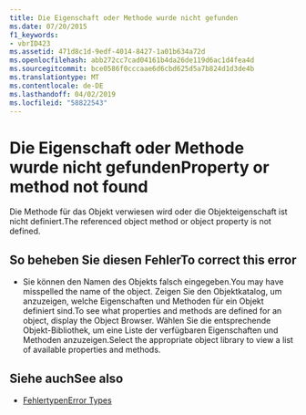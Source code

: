 ```yaml
---
title: Die Eigenschaft oder Methode wurde nicht gefunden
ms.date: 07/20/2015
f1_keywords:
- vbrID423
ms.assetid: 471d8c1d-9edf-4014-8427-1a01b634a72d
ms.openlocfilehash: abb272cc7cad04161b4da26de119d6ac1d4fea4d
ms.sourcegitcommit: bce0586f0cccaae6d6cbd625d5a7b824d1d3de4b
ms.translationtype: MT
ms.contentlocale: de-DE
ms.lasthandoff: 04/02/2019
ms.locfileid: "58822543"
---
```

# <a name="property-or-method-not-found"></a><span data-ttu-id="b888c-102">Die Eigenschaft oder Methode wurde nicht gefunden</span><span class="sxs-lookup"><span data-stu-id="b888c-102">Property or method not found</span></span>
<span data-ttu-id="b888c-103">Die Methode für das Objekt verwiesen wird oder die Objekteigenschaft ist nicht definiert.</span><span class="sxs-lookup"><span data-stu-id="b888c-103">The referenced object method or object property is not defined.</span></span>  
  
## <a name="to-correct-this-error"></a><span data-ttu-id="b888c-104">So beheben Sie diesen Fehler</span><span class="sxs-lookup"><span data-stu-id="b888c-104">To correct this error</span></span>  
  
-   <span data-ttu-id="b888c-105">Sie können den Namen des Objekts falsch eingegeben.</span><span class="sxs-lookup"><span data-stu-id="b888c-105">You may have misspelled the name of the object.</span></span> <span data-ttu-id="b888c-106">Zeigen Sie den Objektkatalog, um anzuzeigen, welche Eigenschaften und Methoden für ein Objekt definiert sind.</span><span class="sxs-lookup"><span data-stu-id="b888c-106">To see what properties and methods are defined for an object, display the Object Browser.</span></span> <span data-ttu-id="b888c-107">Wählen Sie die entsprechende Objekt-Bibliothek, um eine Liste der verfügbaren Eigenschaften und Methoden anzuzeigen.</span><span class="sxs-lookup"><span data-stu-id="b888c-107">Select the appropriate object library to view a list of available properties and methods.</span></span>  
  
## <a name="see-also"></a><span data-ttu-id="b888c-108">Siehe auch</span><span class="sxs-lookup"><span data-stu-id="b888c-108">See also</span></span>

- [<span data-ttu-id="b888c-109">Fehlertypen</span><span class="sxs-lookup"><span data-stu-id="b888c-109">Error Types</span></span>](../../../visual-basic/programming-guide/language-features/error-types.md)
